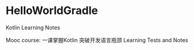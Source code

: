 # HelloWorldGradle
Kotlin Learning Notes

Mooc course: 一课掌握Kotlin 突破开发语言瓶颈
Learning Tests and Notes
